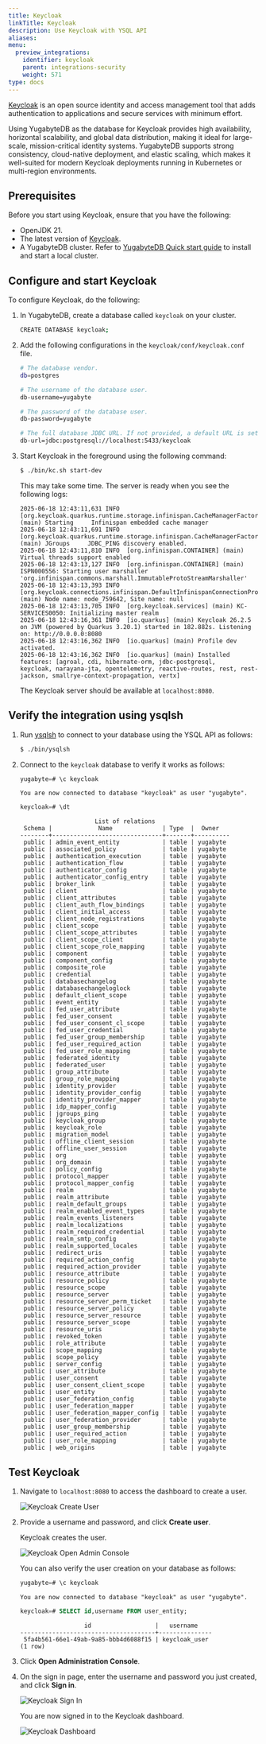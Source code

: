 ```yaml
---
title: Keycloak
linkTitle: Keycloak
description: Use Keycloak with YSQL API
aliases:
menu:
  preview_integrations:
    identifier: keycloak
    parent: integrations-security
    weight: 571
type: docs
---
```


[Keycloak](https://www.keycloak.org/) is an open source identity and access management tool that adds authentication to applications and secure services with minimum effort.

Using YugabyteDB as the database for Keycloak provides high availability, horizontal scalability, and global data distribution, making it ideal for large-scale, mission-critical identity systems. YugabyteDB supports strong consistency, cloud-native deployment, and elastic scaling, which makes it well-suited for modern Keycloak deployments running in Kubernetes or multi-region environments.

## Prerequisites

Before you start using Keycloak, ensure that you have the following:

- OpenJDK 21.
- The latest version of [Keycloak](https://www.keycloak.org/downloads).
- A YugabyteDB cluster. Refer to [YugabyteDB Quick start guide](/preview/tutorials/quick-start/macos/) to install and start a local cluster.

## Configure and start Keycloak

To configure Keycloak, do the following:

1. In YugabyteDB, create a database called `keycloak` on your cluster.

    ```sh
    CREATE DATABASE keycloak;
    ```

1. Add the following configurations in the `keycloak/conf/keycloak.conf` file.

    ```sh
    # The database vendor.
    db=postgres

    # The username of the database user.
    db-username=yugabyte

    # The password of the database user.
    db-password=yugabyte

    # The full database JDBC URL. If not provided, a default URL is set based on the selected database vendor.
    db-url=jdbc:postgresql://localhost:5433/keycloak
    ```

1. Start Keycloak in the foreground using the following command:

    ```sh
    $ ./bin/kc.sh start-dev
    ```

    This may take some time. The server is ready when you see the following logs:

    ```output
    2025-06-18 12:43:11,631 INFO  [org.keycloak.quarkus.runtime.storage.infinispan.CacheManagerFactory] (main) Starting     Infinispan embedded cache manager
    2025-06-18 12:43:11,691 INFO  [org.keycloak.quarkus.runtime.storage.infinispan.CacheManagerFactory] (main) JGroups     JDBC_PING discovery enabled.
    2025-06-18 12:43:11,810 INFO  [org.infinispan.CONTAINER] (main) Virtual threads support enabled
    2025-06-18 12:43:13,127 INFO  [org.infinispan.CONTAINER] (main) ISPN000556: Starting user marshaller 'org.infinispan.commons.marshall.ImmutableProtoStreamMarshaller'
    2025-06-18 12:43:13,393 INFO  [org.keycloak.connections.infinispan.DefaultInfinispanConnectionProviderFactory] (main) Node name: node_759642, Site name: null
    2025-06-18 12:43:13,705 INFO  [org.keycloak.services] (main) KC-SERVICES0050: Initializing master realm
    2025-06-18 12:43:16,361 INFO  [io.quarkus] (main) Keycloak 26.2.5 on JVM (powered by Quarkus 3.20.1) started in 182.882s. Listening on: http://0.0.0.0:8080
    2025-06-18 12:43:16,362 INFO  [io.quarkus] (main) Profile dev activated.
    2025-06-18 12:43:16,362 INFO  [io.quarkus] (main) Installed features: [agroal, cdi, hibernate-orm, jdbc-postgresql,     keycloak, narayana-jta, opentelemetry, reactive-routes, rest, rest-jackson, smallrye-context-propagation, vertx]
    ```

    The Keycloak server should be available at `localhost:8080`.

## Verify the integration using ysqlsh

1. Run [ysqlsh](/preview/api/ysqlsh/) to connect to your database using the YSQL API as follows:

    ```sh
    $ ./bin/ysqlsh
    ```

1. Connect to the `keycloak` database to verify it works as follows:

    ```sql
    yugabyte=# \c keycloak
    ```

    ```output
    You are now connected to database "keycloak" as user "yugabyte".
    ```

    ```sql
    keycloak=# \dt
    ```

    ```output
                         List of relations
     Schema |             Name              | Type  |  Owner
    --------+-------------------------------+-------+----------
     public | admin_event_entity            | table | yugabyte
     public | associated_policy             | table | yugabyte
     public | authentication_execution      | table | yugabyte
     public | authentication_flow           | table | yugabyte
     public | authenticator_config          | table | yugabyte
     public | authenticator_config_entry    | table | yugabyte
     public | broker_link                   | table | yugabyte
     public | client                        | table | yugabyte
     public | client_attributes             | table | yugabyte
     public | client_auth_flow_bindings     | table | yugabyte
     public | client_initial_access         | table | yugabyte
     public | client_node_registrations     | table | yugabyte
     public | client_scope                  | table | yugabyte
     public | client_scope_attributes       | table | yugabyte
     public | client_scope_client           | table | yugabyte
     public | client_scope_role_mapping     | table | yugabyte
     public | component                     | table | yugabyte
     public | component_config              | table | yugabyte
     public | composite_role                | table | yugabyte
     public | credential                    | table | yugabyte
     public | databasechangelog             | table | yugabyte
     public | databasechangeloglock         | table | yugabyte
     public | default_client_scope          | table | yugabyte
     public | event_entity                  | table | yugabyte
     public | fed_user_attribute            | table | yugabyte
     public | fed_user_consent              | table | yugabyte
     public | fed_user_consent_cl_scope     | table | yugabyte
     public | fed_user_credential           | table | yugabyte
     public | fed_user_group_membership     | table | yugabyte
     public | fed_user_required_action      | table | yugabyte
     public | fed_user_role_mapping         | table | yugabyte
     public | federated_identity            | table | yugabyte
     public | federated_user                | table | yugabyte
     public | group_attribute               | table | yugabyte
     public | group_role_mapping            | table | yugabyte
     public | identity_provider             | table | yugabyte
     public | identity_provider_config      | table | yugabyte
     public | identity_provider_mapper      | table | yugabyte
     public | idp_mapper_config             | table | yugabyte
     public | jgroups_ping                  | table | yugabyte
     public | keycloak_group                | table | yugabyte
     public | keycloak_role                 | table | yugabyte
     public | migration_model               | table | yugabyte
     public | offline_client_session        | table | yugabyte
     public | offline_user_session          | table | yugabyte
     public | org                           | table | yugabyte
     public | org_domain                    | table | yugabyte
     public | policy_config                 | table | yugabyte
     public | protocol_mapper               | table | yugabyte
     public | protocol_mapper_config        | table | yugabyte
     public | realm                         | table | yugabyte
     public | realm_attribute               | table | yugabyte
     public | realm_default_groups          | table | yugabyte
     public | realm_enabled_event_types     | table | yugabyte
     public | realm_events_listeners        | table | yugabyte
     public | realm_localizations           | table | yugabyte
     public | realm_required_credential     | table | yugabyte
     public | realm_smtp_config             | table | yugabyte
     public | realm_supported_locales       | table | yugabyte
     public | redirect_uris                 | table | yugabyte
     public | required_action_config        | table | yugabyte
     public | required_action_provider      | table | yugabyte
     public | resource_attribute            | table | yugabyte
     public | resource_policy               | table | yugabyte
     public | resource_scope                | table | yugabyte
     public | resource_server               | table | yugabyte
     public | resource_server_perm_ticket   | table | yugabyte
     public | resource_server_policy        | table | yugabyte
     public | resource_server_resource      | table | yugabyte
     public | resource_server_scope         | table | yugabyte
     public | resource_uris                 | table | yugabyte
     public | revoked_token                 | table | yugabyte
     public | role_attribute                | table | yugabyte
     public | scope_mapping                 | table | yugabyte
     public | scope_policy                  | table | yugabyte
     public | server_config                 | table | yugabyte
     public | user_attribute                | table | yugabyte
     public | user_consent                  | table | yugabyte
     public | user_consent_client_scope     | table | yugabyte
     public | user_entity                   | table | yugabyte
     public | user_federation_config        | table | yugabyte
     public | user_federation_mapper        | table | yugabyte
     public | user_federation_mapper_config | table | yugabyte
     public | user_federation_provider      | table | yugabyte
     public | user_group_membership         | table | yugabyte
     public | user_required_action          | table | yugabyte
     public | user_role_mapping             | table | yugabyte
     public | web_origins                   | table | yugabyte
    ```

## Test Keycloak

1. Navigate to `localhost:8080` to access the dashboard to create a user.

    ![Keycloak Create User](/images/develop/ecosystem-integrations/keycloak/keycloak-create-user.png)

1. Provide a username and password, and click **Create user**.

    Keycloak creates the user.

    ![Keycloak Open Admin Console](/images/develop/ecosystem-integrations/keycloak/keycloak-open-admin-console.png)

    You can also verify the user creation on your database as follows:

    ```sql
    yugabyte=# \c keycloak
    ```

    ```output
    You are now connected to database "keycloak" as user "yugabyte".
    ```

    ```sql
    keycloak=# SELECT id,username FROM user_entity;
    ```

    ```output
                      id                  |   username
    --------------------------------------+---------------
     5fa4b561-66e1-49ab-9a85-bbb4d6088f15 | keycloak_user
    (1 row)
    ```

1. Click **Open Administration Console**.

1. On the sign in page, enter the username and password you just created, and click **Sign in**.

    ![Keycloak Sign In](/images/develop/ecosystem-integrations/keycloak/keycloak-sign-in.png)

    You are now signed in to the Keycloak dashboard.

    ![Keycloak Dashboard](/images/develop/ecosystem-integrations/keycloak/keycloak-welcome-page.png)
